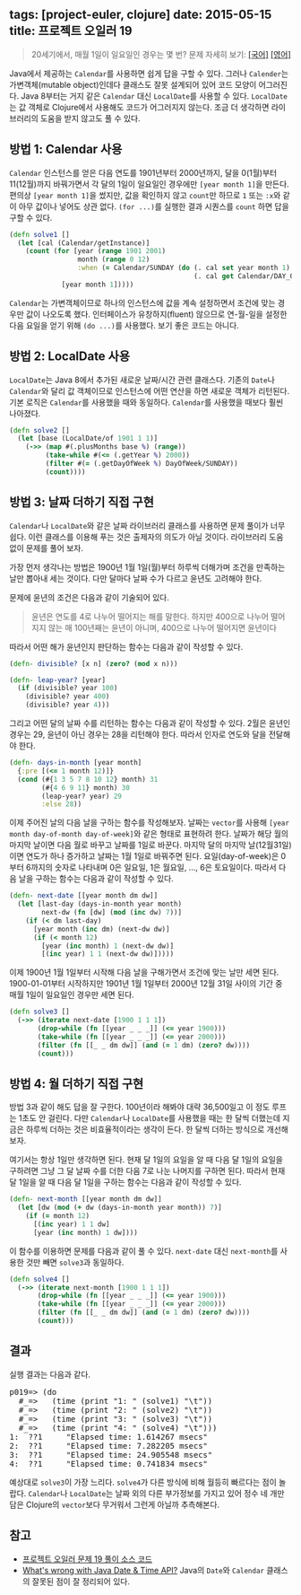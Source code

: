 tags: [project-euler, clojure]
date: 2015-05-15
title: 프로젝트 오일러 19
---
> 20세기에서, 매월 1일이 일요일인 경우는 몇 번?
> 문제 자세히 보기: [[국어]](http://euler.synap.co.kr/prob_detail.php?id=19) [[영어]](https://projecteuler.net/problem=19)

Java에서 제공하는 `Calendar`를 사용하면 쉽게 답을 구할 수 있다. 그러나 `Calender`는 가변객체(mutable object)인데다 클래스도 잘못 설계되어 있어 코드 모양이 어그러진다. Java 8부터는 거지 같은 `Calendar` 대신 `LocalDate`를 사용할 수 있다. `LocalDate`는 값 객체로 Clojure에서 사용해도 코드가 어그러지지 않는다. 조금 더 생각하면 라이브러리의 도움을 받지 않고도 풀 수 있다.<!--more-->

## 방법 1: Calendar 사용
`Calendar` 인스턴스를 얻은 다음 연도를 1901년부터 2000년까지, 달을 0(1월)부터 11(12월)까지 바꿔가면서 각 달의 1일이 일요일인 경우에만 `[year month 1]`을 만든다. 편의상 `[year month 1]`을 썼지만, 값을 확인하지 않고 `count`만 하므로 `1` 또는 `:x`와 같이 아무 값이나 넣어도 상관 없다. `(for ...)`를 실행한 결과 시퀀스를 `count` 하면 답을 구할 수 있다.

```clojure
(defn solve1 []
  (let [cal (Calendar/getInstance)]
    (count (for [year (range 1901 2001)
                 month (range 0 12)
                 :when (= Calendar/SUNDAY (do (. cal set year month 1)
                                              (. cal get Calendar/DAY_OF_WEEK)))]
             [year month 1]))))
```

`Calendar`는 가변객체이므로 하나의 인스턴스에 값을 계속 설정하면서 조건에 맞는 경우만 값이 나오도록 했다. 인터페이스가 유창하지(fluent) 않으므로 연-월-일을 설정한 다음 요일을 얻기 위해 `(do ...)`를 사용했다. 보기 좋은 코드는 아니다.

## 방법 2: LocalDate 사용
`LocalDate`는 Java 8에서 추가된 새로운 날짜/시간 관련 클래스다. 기존의 `Date`나 `Calendar`와 달리 값 객체이므로 인스턴스에 어떤 연산을 하면 새로운 객체가 리턴된다. 기본 로직은 `Calendar`를 사용했을 때와 동일하다. `Calendar`를 사용했을 때보다 훨씬 나아졌다.

```clojure
(defn solve2 []
  (let [base (LocalDate/of 1901 1 1)]
    (->> (map #(.plusMonths base %) (range))
         (take-while #(<= (.getYear %) 2000))
         (filter #(= (.getDayOfWeek %) DayOfWeek/SUNDAY))
         (count))))
```

## 방법 3: 날짜 더하기 직접 구현
`Calendar`나 `LocalDate`와 같은 날짜 라이브러리 클래스를 사용하면 문제 풀이가 너무 쉽다. 이런 클래스를 이용해 푸는 것은 출제자의 의도가 아닐 것이다. 라이브러리 도움 없이 문제를 풀어 보자.

가장 먼저 생각나는 방법은 1900년 1월 1일(월)부터 하루씩 더해가며 조건을 만족하는 날만 뽑아내 세는 것이다. 다만 달마다 날짜 수가 다르고 윤년도 고려해야 한다.

문제에 윤년의 조건은 다음과 같이 기술되어 있다.

> 윤년은 연도를 4로 나누어 떨어지는 해를 말한다. 하지만 400으로 나누어 떨어지지 않는 매 100년째는 윤년이 아니며, 400으로 나누어 떨어지면 윤년이다

따라서 어떤 해가 윤년인지 판단하는 함수는 다음과 같이 작성할 수 있다.

```clojure
(defn- divisible? [x n] (zero? (mod x n)))

(defn- leap-year? [year]
  (if (divisible? year 100)
    (divisible? year 400)
    (divisible? year 4)))
```

그리고 어떤 달의 날짜 수를 리턴하는 함수는 다음과 같이 작성할 수 있다. 2월은 윤년인 경우는 29, 윤년이 아닌 경우는 28을 리턴해야 한다. 따라서 인자로 연도와 달을 전달해야 한다.

```clojure
(defn- days-in-month [year month]
  {:pre [(<= 1 month 12)]}
  (cond (#{1 3 5 7 8 10 12} month) 31
        (#{4 6 9 11} month) 30
        (leap-year? year) 29
        :else 28))
```

이제 주어진 날의 다음 날을 구하는 함수를 작성해보자. 날짜는 `vector`를 사용해 `[year month day-of-month day-of-week]`와 같은 형태로 표현하려 한다. 날짜가 해당 월의 마지막 날이면 다음 월로 바꾸고 날짜를 1일로 바꾼다. 마지막 달의 마지막 날(12월31일)이면 연도가 하나 증가하고 날짜는 1월 1일로 바꿔주면 된다. 요일(day-of-week)은 0부터 6까지의 숫자로 나타내며 0은 일요일, 1은 월요일, ..., 6은 토요일이다. 따라서 다음 날을 구하는 함수는 다음과 같이 작성할 수 있다.

```clojure
(defn- next-date [[year month dm dw]]
  (let [last-day (days-in-month year month)
        next-dw (fn [dw] (mod (inc dw) 7))]
    (if (< dm last-day)
      [year month (inc dm) (next-dw dw)]
      (if (< month 12)
        [year (inc month) 1 (next-dw dw)]
        [(inc year) 1 1 (next-dw dw)]))))
```

이제 1900년 1월 1일부터 시작해 다음 날을 구해가면서 조건에 맞는 날만 세면 된다. 1900-01-01부터 시작하지만 1901년 1월 1일부터 2000년 12월 31일 사이의 기간 중 매월 1일이 일요일인 경우만 세면 된다.

```clojure
(defn solve3 []
  (->> (iterate next-date [1900 1 1 1])
       (drop-while (fn [[year _ _ _]] (<= year 1900)))
       (take-while (fn [[year _ _ _]] (<= year 2000)))
       (filter (fn [[_ _ dm dw]] (and (= 1 dm) (zero? dw))))
       (count)))
```

## 방법 4: 월 더하기 직접 구현
방법 3과 같이 해도 답을 잘 구한다. 100년이라 해봐야 대략 36,500일고 이 정도 루프는 1초도 안 걸린다. 다만 `Calendar`나 `LocalDate`를 사용했을 때는 한 달씩 더했는데 지금은 하루씩 더하는 것은 비효율적이라는 생각이 든다. 한 달씩 더하는 방식으로 개선해보자.

여기서는 항상 1일만 생각하면 된다. 현재 달 1일의 요일을 알 때 다음 달 1일의 요일을 구하려면 그냥 그 달 날짜 수를 더한 다음 7로 나눈 나머지를 구하면 된다. 따라서 현재 달 1일을 알 때 다음 달 1일을 구하는 함수는 다음과 같이 작성할 수 있다.

```clojure
(defn- next-month [[year month dm dw]]
  (let [dw (mod (+ dw (days-in-month year month)) 7)]
    (if (= month 12)
      [(inc year) 1 1 dw]
      [year (inc month) 1 dw])))
```

이 함수를 이용하면 문제를 다음과 같이 풀 수 있다. `next-date` 대신 `next-month`를 사용한 것만 빼면 `solve3`과 동일하다.

```clojure
(defn solve4 []
  (->> (iterate next-month [1900 1 1 1])
       (drop-while (fn [[year _ _ _]] (<= year 1900)))
       (take-while (fn [[year _ _ _]] (<= year 2000)))
       (filter (fn [[_ _ dm dw]] (and (= 1 dm) (zero? dw))))
       (count)))
```

## 결과
실행 결과는 다음과 같다.

<pre class="console">
p019=> (do
  #_=>   (time (print "1: " (solve1) "\t"))
  #_=>   (time (print "2: " (solve2) "\t"))
  #_=>   (time (print "3: " (solve3) "\t"))
  #_=>   (time (print "4: " (solve4) "\t")))
1:  ??1     "Elapsed time: 1.614267 msecs"
2:  ??1     "Elapsed time: 7.282205 msecs"
3:  ??1     "Elapsed time: 24.905548 msecs"
4:  ??1     "Elapsed time: 0.741834 msecs"
</pre>

예상대로 `solve3`이 가장 느리다. `solve4`가 다른 방식에 비해 월등히 빠르다는 점이 놀랍다. `Calendar`나 `LocalDate`는 날짜 외의 다른 부가정보를 가지고 있어 정수 네 개만 담은 Clojure의 `vector`보다 무거워서 그런게 아닐까 추측해본다.

## 참고
* [프로젝트 오일러 문제 19 풀이 소스 코드](https://github.com/ntalbs/euler/blob/master/src/p019.clj)
* [What's wrong with Java Date & Time API?](http://stackoverflow.com/questions/1969442/whats-wrong-with-java-date-time-api) Java의 `Date`와 `Calendar` 클래스의 잘못된 점이 잘 정리되어 있다.
